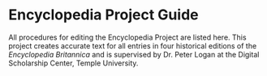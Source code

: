 # Encyclopedia Project Guide

All procedures for editing the Encyclopedia Project are listed here. This project creates accurate text for all entries in four historical editions of the *Encyclopedia Britannica* and is supervised by Dr. Peter Logan at the Digital Scholarship Center, Temple University.


